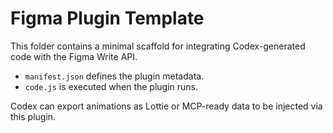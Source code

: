 # Figma Plugin Template

This folder contains a minimal scaffold for integrating Codex-generated code with the Figma Write API.

- `manifest.json` defines the plugin metadata.
- `code.js` is executed when the plugin runs.

Codex can export animations as Lottie or MCP-ready data to be injected via this plugin.
